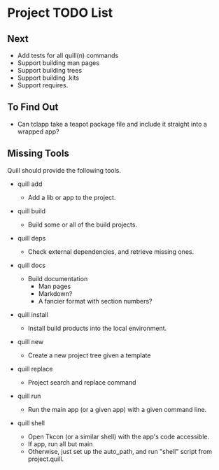 # Project TODO List

## Next

* Add tests for all quill(n) commands
* Support building man pages
* Support building trees
* Support building .kits
* Support requires.

## To Find Out

* Can tclapp take a teapot package file and include it straight into a
  wrapped app?

## Missing Tools

Quill should provide the following tools.

* quill add
  * Add a lib or app to the project.

* quill build
  * Build some or all of the build projects.

* quill deps
  * Check external dependencies, and retrieve missing ones.

* quill docs
  * Build documentation
    * Man pages
    * Markdown?
    * A fancier format with section numbers?

* quill install
  * Install build products into the local environment.

* quill new
  * Create a new project tree given a template

* quill replace
  * Project search and replace command

* quill run
  * Run the main app (or a given app) with a given command line.

* quill shell
  * Open Tkcon (or a similar shell) with the app's code accessible.
  * If app, run all but main
  * Otherwise, just set up the auto_path, and run "shell" script from
    project.quill.